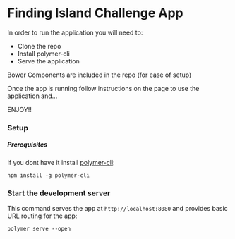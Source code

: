 # Finding Island Challenge App

In order to run the application you will need to:

* Clone the repo 
* Install polymer-cli
* Serve the application

Bower Components are included in the repo (for ease of setup)

Once the app is running follow instructions on the page to use the application and...

ENJOY!!

### Setup

##### Prerequisites

If you dont have it install [polymer-cli](https://github.com/Polymer/polymer-cli):

    npm install -g polymer-cli

### Start the development server

This command serves the app at `http://localhost:8080` and provides basic URL
routing for the app:

    polymer serve --open